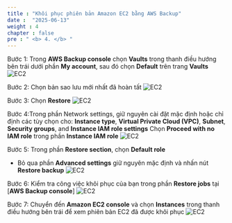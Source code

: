 ```yaml
---
title : "Khôi phục phiên bản Amazon EC2 bằng AWS Backup"
date :  "2025-06-13" 
weight : 4
chapter : false
pre : " <b> 4. </b> "
---
```


Bước 1: Trong **AWS Backup console** chọn **Vaults** trong thanh điều hướng bên trái dưới phần **My account**, sau đó chọn **Default** trên trang **Vaults**
![EC2](/images/4.restore/1.jpg)

Bước 2: Chọn bản sao lưu mới nhất đã hoàn tất
![EC2](/images/4.restore/2.jpg)

Bước 3: Chọn **Restore**
![EC2](/images/4.restore/3.jpg)

Bước 4:Trong phần Network settings, giữ nguyên cài đặt mặc định hoặc chỉ định các tùy chọn cho: **Instance type**, **Virtual Private Cloud (VPC)**, **Subnet**, **Security groups**, and **Instance IAM role settings**
 Chọn **Proceed with no IAM role** trong phần **Instance IAM role**
![EC2](/images/4.restore/4.jpg)

Bước 5: Trong phần **Restore section**, chọn **Default role**
+ Bỏ qua phần **Advanced settings** giữ nguyên mặc định và nhấn nút **Restore backup**
![EC2](/images/4.restore/5.jpg)

Bước 6: Kiểm tra công việc khôi phục của bạn trong phần **Restore jobs** tại [**AWS Backup console**]
![EC2](/images/4.restore/6.jpg)

Bước 7: Chuyển đến **Amazon EC2 console** và chọn **Instances** trong thanh điều hướng bên trái để xem phiên bản EC2 đã được khôi phục
![EC2](/images/4.restore/7.jpg)

